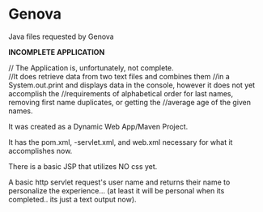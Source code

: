 # Genova
Java files requested by Genova

**INCOMPLETE APPLICATION**

// The Application is, unfortunately, not complete.  
//It does retrieve data from two text files and combines them
//in a System.out.print and displays data in the console, however it does not yet accomplish the
//requirements of alphabetical order for last names, removing first name duplicates, or getting the
//average age of the given names.

It was created as a Dynamic Web App/Maven Project.  

It has the pom.xml, -servlet.xml, and web.xml necessary for what it 
accomplishes now.  

There is a basic JSP that utilizes NO css yet.   

A basic http servlet request's user name and returns their name to personalize the experience...
(at least it will be personal when its completed..  its just a text output now).

